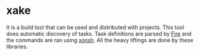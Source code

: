# xake
It is a build tool that can be used and distributed with projects. This tool does automatic discovery of tasks. Task definitions are parsed by [Fire](https://github.com/google/python-fire) and the commands are ran using [xonsh](https://github.com/xonsh/xonsh). 
All the heavy liftings are done by these libraries. 
